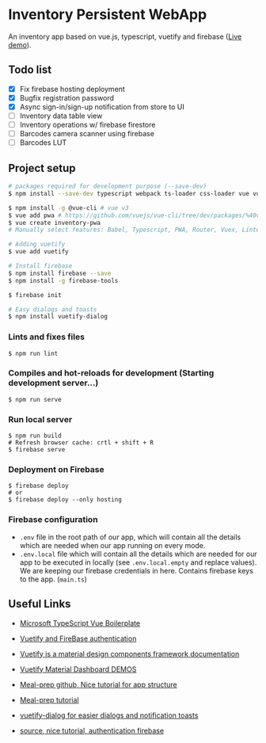 # Inventory Persistent WebApp
An inventory app based on vue.js, typescript, vuetify and firebase ([Live demo](https://invpwa.firebaseapp.com/)).

## Todo list
- [X] Fix firebase hosting deployment
- [X] Bugfix registration password
- [X] Async sign-in/sign-up notification from store to UI
- [ ] Inventory data table view
- [ ] Inventory operations w/ firebase firestore
- [ ] Barcodes camera scanner using firebase
- [ ] Barcodes LUT

## Project setup
<!-- Already done. -->

<!-- ## Screenshot -->
<!-- ![alt text](./screenshot/login.png)
*Login page*

|<img src="screenshot/login.png" width="250">|
|:--:| 
| *Login page* |

![alttext](screenshot/login.png "Login page") -->

<!-- <p>
    <img src="screenshot/login.png" alt="Login page"/>
    <br>
    <em>Login page</em>
</p> -->

<!-- Webpack is a module bundler for Javascript applications
Vuex: state manager -->

``` bash
# packages required for development purpose (--save-dev)
$ npm install --save-dev typescript webpack ts-loader css-loader vue vue-loader vue-template-compiler

$ npm install -g @vue-cli # vue v3
$ vue add pwa # https://github.com/vuejs/vue-cli/tree/dev/packages/%40vue/cli-plugin-pwa#installing-in-an-already-created-project
$ vue create inventory-pwa
# Manually select features: Babel, Typescript, PWA, Router, Vuex, Linter=PrettierOnSave, config in package.json

# Adding vuetify
$ vue add vuetify

# Install firebase
$ npm install firebase --save
$ npm install -g firebase-tools

$ firebase init

# Easy dialogs and toasts
$ npm install vuetify-dialog
```

### Lints and fixes files
``` nash
$ npm run lint
```

### Compiles and hot-reloads for development (Starting development server...)
```
$ npm run serve 
```

### Run local server
```
$ npm run build
# Refresh browser cache: crtl + shift + R
$ firebase serve
```
### Deployment on Firebase
```
$ firebase deploy
# or
$ firebase deploy --only hosting
```

### Firebase configuration
- `.env` file in the root path of our app, which will contain all the details which are needed when our app running on every mode.
- `.env.local` file which will contain all the details which are needed for our app to be executed in locally (see `.env.local.empty` and replace values). We are keeping our firebase credentials in here. Contains firebase keys to the app. (`main.ts`)


<!-- ## Debugging in VS Code (see [here](https://github.com/nordprojects/vue-ts-fire-template))

- Install the 'Debugger for Chrome' plugin.
- Ensure the dev server is running at port 8080.
- Type `debugger;` in the code where you want to break.
- In the debugger panel, start the `vuejs: chrome` configuration -->

<!-- 
```
$ npm install material-icon
$ npm install material-icons

# install ICONS locally using yarn or npm. Keep in mind that this is not an official google repository and may not receive updates
$ npm install material-design-icons-iconfont -D
``` -->





## Useful Links
- [Microsoft TypeScript Vue Boilerplate](https://github.com/Microsoft/TypeScript-Vue-Starter)
- [Vuetify and FireBase authentication](https://www.freecodecamp.org/news/how-to-build-a-spa-using-vue-js-vuex-vuetify-and-firebase-adding-authentication-with-firebase-d9932d1e4365/)
- [Vuetify is a material design components framework documentation](https://vuetifyjs.com/en/getting-started/quick-start)
- [Vuetify Material Dashboard DEMOS](https://demos.creative-tim.com/vuetify-material-dashboard/documentation/#getting-started)
- [Meal-prep github, Nice tutorial for app structure](https://github.com/ratracegrad/meal-prep)
- [Meal-prep tutorial](https://medium.com/js-dojo/how-to-build-a-single-page-application-using-vue-js-vuex-vuetify-and-firebase-838b40721a07)
- [vuetify-dialog for easier dialogs and notification toasts](https://github.com/yariksav/vuetify-dialog)

- [source, nice tutorial, authentication firebase](https://medium.com/javascript-in-plain-english/how-to-implement-a-showcase-web-app-in-vue-js-with-firebase-and-register-functionality-part-1-992089d17828)

